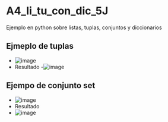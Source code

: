 # A4_li_tu_con_dic_5J
Ejemplo en python sobre listas, tuplas, conjuntos y diccionarios
## Ejmeplo de tuplas
- ![image](https://github.com/user-attachments/assets/aef2a011-5f58-4753-b12f-6552ac56be6a)
- Resultado
-![image](https://github.com/user-attachments/assets/e3406d46-e3f8-4ef6-8503-61aab14228e6)
## Ejempo de conjunto set 
- ![image](https://github.com/user-attachments/assets/d792088a-ac0b-4ca8-a095-9966a49c8e79)
- Resultado
- ![image](https://github.com/user-attachments/assets/f9300d90-d939-4d78-8205-c700f14d5e9c)





